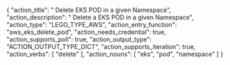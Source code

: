 {
"action_title": " Delete EKS POD in a given Namespace",
"action_description": " Delete a EKS POD in a given Namespace",
"action_type": "LEGO_TYPE_AWS",
"action_entry_function": "aws_eks_delete_pod",
"action_needs_credential": true,
"action_supports_poll": true,
"action_output_type": "ACTION_OUTPUT_TYPE_DICT",
"action_supports_iteration": true,
"action_verbs": [
"delete"
],
"action_nouns": [
"eks",
"pod",
"namespace"
]
}
